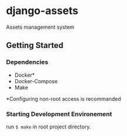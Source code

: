 # django-assets
Assets management system

## Getting Started

### Dependencies

 - Docker*
 - Docker-Compose
 - Make

*Configuring non-root access is recommanded

### Starting Development Environement

run `$ make` in root project directory.
